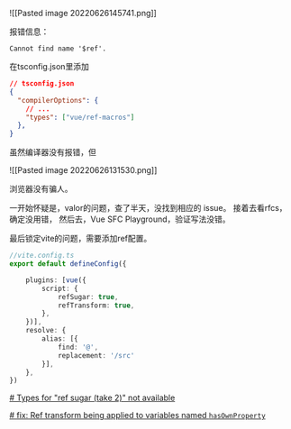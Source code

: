 ![[Pasted image 20220626145741.png]]



报错信息：

```
Cannot find name '$ref'.

```

在tsconfig.json里添加

```json
// tsconfig.json
{
  "compilerOptions": {
    // ...
    "types": ["vue/ref-macros"]
  },
}
```


虽然编译器没有报错，但

![[Pasted image 20220626131530.png]]

浏览器没有骗人。

一开始怀疑是，valor的问题，查了半天，没找到相应的 issue。
接着去看rfcs，确定没用错，
然后去，Vue SFC Playground，验证写法没错。

最后锁定vite的问题，需要添加ref配置。

```ts
//vite.config.ts
export default defineConfig({

    plugins: [vue({
        script: {
            refSugar: true,
            refTransform: true,
        },
    })],
    resolve: {
        alias: [{
            find: '@',
            replacement: '/src'
        }],
    },
})
```





[# Types for "ref sugar (take 2)" not available](https://github.com/johnsoncodehk/volar/issues/521)

[# fix: Ref transform being applied to variables named `hasOwnProperty`](https://github.com/vuejs/core/pull/4515)